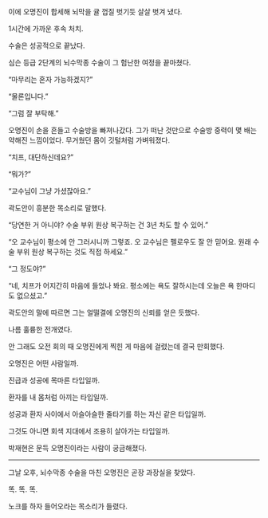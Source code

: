 이에 오명진이 합세해 뇌막을 귤 껍질 벗기듯 살살 벗겨 냈다.

1시간에 가까운 후속 처치.

수술은 성공적으로 끝났다.

심슨 등급 2단계의 뇌수막종 수술이 그 험난한 여정을 끝마쳤다.

“마무리는 혼자 가능하겠지?”

“물론입니다.”

“그럼 잘 부탁해.”

오명진이 손을 흔들고 수술방을 빠져나갔다. 그가 떠난 것만으로 수술방 중력이 몇 배는 약해진 느낌이었다. 무거웠던 몸이 깃털처럼 가벼워졌다.

“치프, 대단하신데요?”

“뭐가?”

“교수님이 그냥 가셨잖아요.”

곽도안이 흥분한 목소리로 말했다.

“당연한 거 아니야? 수술 부위 원상 복구하는 건 3년 차도 할 수 있어.”

“오 교수님이 평소에 안 그러시니까 그렇죠. 오 교수님은 펠로우도 잘 안 믿어요. 원래 수술 부위 원상 복구하는 것도 직접 하세요.”

“그 정도야?”

“네, 치프가 어지간히 마음에 들었나 봐요. 평소에는 욕도 잘하시는데 오늘은 욕 한마디도 없으셨고.”

곽도안의 말에 따르면 그는 얼떨결에 오명진의 신뢰를 얻은 듯했다.

나름 훌륭한 전개였다.

안 그래도 오전 회의 때 오명진에게 찍힌 게 마음에 걸렸는데 결국 만회했다.

오명진은 어떤 사람일까.

진급과 성공에 목마른 타입일까.

환자를 내 몸처럼 아끼는 타입일까.

성공과 환자 사이에서 아슬아슬한 줄타기를 하는 자신 같은 타입일까.

그것도 아니면 회색 지대에서 조용히 살아가는 타입일까.

박재현은 문득 오명진이라는 사람이 궁금해졌다.

* * *

그날 오후, 뇌수막종 수술을 마친 오명진은 곧장 과장실을 찾았다.

똑. 똑. 똑.

노크를 하자 들어오라는 목소리가 들렸다.